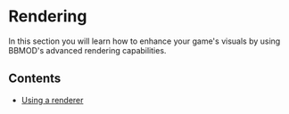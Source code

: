# Rendering
In this section you will learn how to enhance your game's visuals by using
BBMOD's advanced rendering capabilities.

## Contents
* [Using a renderer](./UsingARenderer.html)
